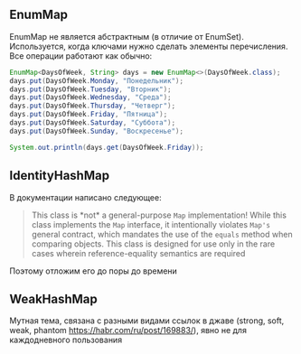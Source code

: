 ## EnumMap

EnumMap не является абстрактным (в отличие от EnumSet). Используется, когда ключами нужно сделать элементы перечисления. Все операции работают как обычно:

```java
EnumMap<DaysOfWeek, String> days = new EnumMap<>(DaysOfWeek.class);
days.put(DaysOfWeek.Monday, "Понедельник");
days.put(DaysOfWeek.Tuesday, "Вторник");
days.put(DaysOfWeek.Wednesday, "Среда");
days.put(DaysOfWeek.Thursday, "Четверг");
days.put(DaysOfWeek.Friday, "Пятница");
days.put(DaysOfWeek.Saturday, "Суббота");
days.put(DaysOfWeek.Sunday, "Воскресенье");

System.out.println(days.get(DaysOfWeek.Friday));
```

## IdentityHashMap

В документации написано следующее:

> This class is \*not\* a general-purpose `Map` implementation!  While this class implements the `Map` interface, it intentionally violates `Map's` general contract, which mandates the use of the `equals` method when comparing objects.  This class is designed for use only in the rare cases wherein reference-equality semantics are required

Поэтому отложим его до поры до времени

## WeakHashMap

Мутная тема, связана с разными видами ссылок в джаве (strong, soft, weak, phantom https://habr.com/ru/post/169883/), явно не для каждодневного пользования